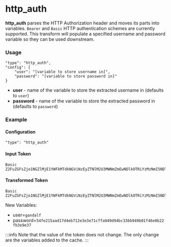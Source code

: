 # http_auth

**http_auth** parses the HTTP Authorization header and moves its parts into variables. `Bearer` and `Basic`  HTTP authentication schemes are currently supported. This transform will populate a specified username and password variable so they can be used downstream.

### Usage

```
"type": "http_auth",
"config": {
    "user": "[variable to store username in]",
    "password": "[variable to store password in]"
}
```

* **user** - name of the variable to store the extracted username in (defaults to `user`)
* **password** - name of the variable to store the extracted password in (defaults to `password`)

### Example

#### Configuration

```
"type": "http_auth"
```

#### Input Token

```
Basic Z2FuZGFsZjo1NGZlMjE1YWFkMTdkNGViNzEyZTNlM2U3MWNmZmEwNDlkOTRiYzMzNmI5NDliMDFmNDZlMGIyMmZiM2U5ZTM3
```

#### Transformed Token

```
Basic Z2FuZGFsZjo1NGZlMjE1YWFkMTdkNGViNzEyZTNlM2U3MWNmZmEwNDlkOTRiYzMzNmI5NDliMDFmNDZlMGIyMmZiM2U5ZTM3
```

New Variables:

* user=`gandalf`
* password=`54fe215aad17d4eb712e3e3e71cffa049d94bc336b949b01f46e0b22fb3e9e37`

:::info
Note that the value of the token does not change. The only change are the variables added to the cache.
:::
